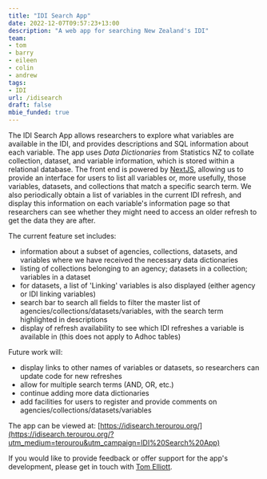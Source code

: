 ```yaml
---
title: "IDI Search App"
date: 2022-12-07T09:57:23+13:00
description: "A web app for searching New Zealand's IDI"
team:
- tom
- barry
- eileen
- colin
- andrew
tags:
- IDI
url: /idisearch
draft: false
mbie_funded: true
---
```


The IDI Search App allows researchers to explore what variables are available in the IDI, and provides descriptions and SQL information about each variable. The app uses _Data Dictionaries_ from Statistics NZ to collate collection, dataset, and variable information, which is stored within a relational database. The front end is powered by [NextJS](https://nextjs.org), allowing us to provide an interface for users to list all variables or, more usefully, those variables, datasets, and collections that match a specific search term. We also periodically obtain a list of variables in the current IDI refresh, and display this information on each variable's information page so that researchers can see whether they might need to access an older refresh to get the data they are after.

The current feature set includes:
- information about a subset of agencies, collections, datasets, and variables where we have received the necessary data dictionaries
- listing of collections belonging to an agency; datasets in a collection; variables in a dataset
- for datasets, a list of 'Linking' variables is also displayed (either agency or IDI linking variables)
- search bar to search all fields to filter the master list of agencies/collections/datasets/variables, with the search term highlighted in descriptions
- display of refresh availability to see which IDI refreshes a variable is available in (this does not apply to Adhoc tables)

Future work will:
- display links to other names of variables or datasets, so researchers can update code for new refreshes
- allow for multiple search terms (AND, OR, etc.)
- continue adding more data dictionaries
- add facilities for users to register and provide comments on agencies/collections/datasets/variables

The app can be viewed at: [https://idisearch.terourou.org/](https://idisearch.terourou.org/?utm_medium=terourou&utm_campaign=IDI%20Search%20App)

If you would like to provide feedback or offer support for the app's development, please get in touch with [Tom Elliott](/team/tom).
